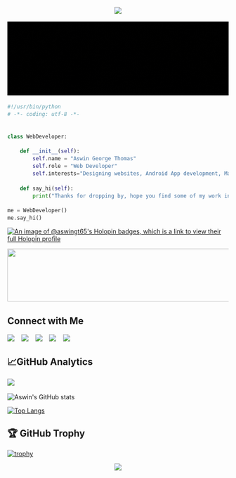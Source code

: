 <p  align="center">
<img src="https://user-images.githubusercontent.com/73097560/115834477-dbab4500-a447-11eb-908a-139a6edaec5c.gif">             
</p>
<p align= "center">
<img src="https://github.com/aswingt65/aswingt65/blob/main/profile.gif">
</p>


```python
#!/usr/bin/python
# -*- coding: utf-8 -*-


class WebDeveloper:

    def __init__(self):
        self.name = "Aswin George Thomas"
        self.role = "Web Developer"
        self.interests="Designing websites, Android App development, Machine learning"

    def say_hi(self):
        print("Thanks for dropping by, hope you find some of my work interesting.")

me = WebDeveloper()
me.say_hi()
```

[![An image of @aswingt65's Holopin badges, which is a link to view their full Holopin profile](https://holopin.me/aswingt65)](https://holopin.io/@aswingt65)

<p align="center"><img src="https://i.imgur.com/AZa5yxa.png" height="120" width="600"></p>

## Connect with Me
<a href="https://aswingt65.github.io/Personal-Website/index.html"><img src="https://img.shields.io/badge/⚡-Check%20my%20Portfolio-orange"/></a>&nbsp;&nbsp;&nbsp;&nbsp;<a href="https://www.linkedin.com/in/aswingt65/"><img src="https://img.shields.io/badge/LinkedIn-0077B5?style=for-the-badge&logo=linkedin&logoColor=white"><a/>&nbsp;&nbsp;&nbsp;&nbsp;<a href="https://medium.com/@aswingt65"><img src="https://img.shields.io/badge/Medium-12100E?style=for-the-badge&logo=medium&logoColor=white"><a/>&nbsp;&nbsp;&nbsp;&nbsp;<a href= "mailto:aswingt65@gmail.com"><img src="https://img.shields.io/badge/Gmail-D14836?style=for-the-badge&logo=gmail&logoColor=white"><a/>&nbsp;&nbsp;&nbsp;&nbsp;<a href= "https://www.instagram.com/aswin_thomas_369"><img src="https://img.shields.io/badge/Instagram-E4405F?style=for-the-badge&logo=instagram&logoColor=white"><a/>  
<!--
## Tools & Technologies I Use
<img src="https://img.shields.io/badge/C-00599C?style=for-the-badge&logo=c&logoColor=white">&nbsp;&nbsp;&nbsp;<img src="https://img.shields.io/badge/C%2B%2B-00599C?style=for-the-badge&logo=c%2B%2B&logoColor=white">&nbsp;&nbsp;&nbsp;<img src="https://img.shields.io/badge/CSS3-1572B6?style=for-the-badge&logo=css3&logoColor=white">&nbsp;&nbsp;&nbsp;<img src="https://img.shields.io/badge/HTML5-E34F26?style=for-the-badge&logo=html5&logoColor=white">&nbsp;&nbsp;&nbsp;<img src="https://img.shields.io/badge/JavaScript-323330?style=for-the-badge&logo=javascript&logoColor=F7DF1E">&nbsp;&nbsp;&nbsp;<img src="https://img.shields.io/badge/json-5E5C5C?style=for-the-badge&logo=json&logoColor=white">&nbsp;&nbsp;&nbsp;<img src="https://img.shields.io/badge/Kotlin-0095D5?&style=for-the-badge&logo=kotlin&logoColor=white">&nbsp;&nbsp;&nbsp;<img src="https://img.shields.io/badge/Python-FFD43B?style=for-the-badge&logo=python&logoColor=blue">&nbsp;&nbsp;&nbsp;<img src="https://img.shields.io/badge/OpenJDK-ED8B00?style=for-the-badge&logo=openjdk&logoColor=white">&nbsp;&nbsp;&nbsp;<img src="https://img.shields.io/badge/Flutter-02569B?style=for-the-badge&logo=flutter&logoColor=white">
<img src="https://img.shields.io/badge/Android-3DDC84?style=for-the-badge&logo=android&logoColor=white">&nbsp;&nbsp;&nbsp;<img src="https://img.shields.io/badge/Debian-A81D33?style=for-the-badge&logo=debian&logoColor=white">&nbsp;&nbsp;&nbsp;<img src="https://img.shields.io/badge/Kali_Linux-557C94?style=for-the-badge&logo=kali-linux&logoColor=white">&nbsp;&nbsp;&nbsp;<img src="https://img.shields.io/badge/Ubuntu-E95420?style=for-the-badge&logo=ubuntu&logoColor=white">&nbsp;&nbsp;&nbsp;<img src="https://img.shields.io/badge/Windows-0078D6?style=for-the-badge&logo=windows&logoColor=white">&nbsp;&nbsp;&nbsp;<img src="https://img.shields.io/badge/GIT-E44C30?style=for-the-badge&logo=git&logoColor=whit">&nbsp;&nbsp;&nbsp;<img src="https://img.shields.io/badge/MySQL-005C84?style=for-the-badge&logo=mysql&logoColor=white">&nbsp;&nbsp;&nbsp;<img src="https://img.shields.io/badge/MongoDB-4EA94B?style=for-the-badge&logo=mongodb&logoColor=white">&nbsp;&nbsp;&nbsp;<img src="https://img.shields.io/badge/React-20232A?style=for-the-badge&logo=react&logoColor=61DAFBe">
<img src="https://img.shields.io/badge/PostgreSQL-316192?style=for-the-badge&logo=postgresql&logoColor=white">&nbsp;&nbsp;&nbsp;<img src="https://img.shields.io/badge/VSCode-0078D4?style=for-the-badge&logo=visual%20studio%20code&logoColor=white">&nbsp;&nbsp;&nbsp;<img src="https://img.shields.io/badge/Android_Studio-3DDC84?style=for-the-badge&logo=android-studio&logoColor=white">&nbsp;&nbsp;&nbsp;<img src="https://img.shields.io/badge/Notion-000000?style=for-the-badge&logo=notion&logoColor=white">&nbsp;&nbsp;&nbsp;&nbsp;&nbsp;&nbsp;<img src="https://img.shields.io/badge/NVIDIA-GTX1650-76B900?style=for-the-badge&logo=nvidia&logoColor=white">&nbsp;&nbsp;&nbsp;<img src="https://img.shields.io/badge/asus%20laptop-000000?style=for-the-badge&logo=asus&logoColor=white">&nbsp;&nbsp;&nbsp;<img src="https://img.shields.io/badge/GitHub-100000?style=for-the-badge&logo=github&logoColor=white">

## My Blogs
<a href="https://medium.com/@aswingt65/bitcoin-a-peer-to-peer-virtual-currency-c72f3158f79c">BITCOIN : A PEER-TO-PEER VIRTUAL CURRENCY</a>
-->
## 📈GitHub Analytics 

<p align="left"> <img src="https://komarev.com/ghpvc/?username=aswingt65&label=Profile_Views&color=blue&style=plastic"/></p>
  
![Aswin's GitHub stats](https://github-readme-stats.vercel.app/api?username=aswingt65&env=PAT_1&show_icons=true&theme=dark&border=true)

[![Top Langs](https://github-readme-stats.vercel.app/api/top-langs/?username=aswingt65&env=PAT_1&layout=compact&theme=dark)](https://github.com/aswingt65/github-readme-stats)

## 🏆 GitHub Trophy
  
[![trophy](https://github-profile-trophy.vercel.app/?username=aswingt65&theme=nord&column=7)](https://github.com/aswingt65/github-profile-trophy)
<p  align="center">
<img src="https://user-images.githubusercontent.com/73097560/115834477-dbab4500-a447-11eb-908a-139a6edaec5c.gif">             
</p>
